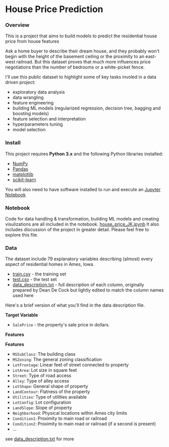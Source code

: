 # House Price Prediction

### Overview

This is a project that aims to build models to predict the residential house price from house features

Ask a home buyer to describe their dream house, and they probably won't begin with the height of the basement ceiling or the proximity to an east-west railroad. But this dataset proves that much more influences price negotiations than the number of bedrooms or a white-picket fence.

I'll use this public dataset to highlight some of key tasks involed in a data driven project:

- exploratory data analysis
- data wrangling
- feature engineering
- building ML models (regularized regression, decision tree, bagging and boosting models)
- feature selection and interpretation
- hyperparameters tuning
- model selection

### Install

This project requires **Python 3.x** and the following Python libraries installed:

- [NumPy](http://www.numpy.org/)
- [Pandas](http://pandas.pydata.org)
- [matplotlib](http://matplotlib.org/)
- [scikit-learn](http://scikit-learn.org/stable/)

You will also need to have software installed to run and execute an [Jupyter Notebook](http://ipython.org/notebook.html)

### Notebook

Code for data handling & transformation, building ML models and creating visulizations are all included in the notebook. 
[house_price_JK.ipynb](https://github.com/JK558/house-price-prediction/blob/master/house_price_JK.ipynb)
It also includes discussion of the project in greater detail. Please feel free to explore this file.

### Data

The dataset include 79 explanatory variables describing (almost) every aspect of residential homes in Ames, Iowa. 

- [train.csv](https://github.com/JK558/house-price-prediction/blob/master/train.csv) - the training set
- [test.csv](https://github.com/JK558/house-price-prediction/blob/master/test.csv) - the test set
- [data_description.txt](https://github.com/JK558/house-price-prediction/blob/master/data_description.txt) - full description of each column, originally prepared by Dean De Cock but lightly edited to match the column names used here

Here's a brief version of what you'll find in the data description file.

**Target Variable**

- `SalePrice` - the property's sale price in dollars. 

**Features**

**Features**

- `MSSubClass`: The building class
- `MSZoning`: The general zoning classification
- `LotFrontage`: Linear feet of street connected to property
- `LotArea`: Lot size in square feet
- `Street`: Type of road access
- `Alley`: Type of alley access
- `LotShape`: General shape of property
- `LandContour`: Flatness of the property
- `Utilities`: Type of utilities available
- `LotConfig`: Lot configuration
- `LandSlope`: Slope of property
- `Neighborhood`: Physical locations within Ames city limits
- `Condition1`: Proximity to main road or railroad
- `Condition2`: Proximity to main road or railroad (if a second is present)
- ...


see [data_description.txt](https://github.com/JK558/house-price-prediction/blob/master/data_description.txt)  for more
